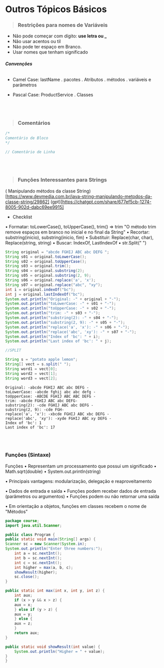 # **Outros Tópicos Básicos**

> ### **Restrições para nomes de Variáveis**

- Não pode começar com dígito: **use letra ou _**
- Não usar acentos ou til
- Não pode ter espaço em Branco.
- Usar nomes que tenham significado

###### **Convenções**
- Camel Case: lastName
    . pacotes
    . Atributos
    . métodos
    . variáveis e parâmetros

- Pascal Case: ProductService
    . Classes

<br>
<br>

> ### **Comentários**

```java
/*
Comentário de Bloco
*/

// Comentário de Linha
```

<br>
<br>


> ### **Funções Interessantes para Strings**

( Manipulando métodos da classe String)[https://www.devmedia.com.br/java-string-manipulando-metodos-da-classe-string/29862]
(gpt)[https://chatgpt.com/share/677ef5cb-1274-8005-902d-dabc69ee9915]

- Checklist 

• Formatar: toLowerCase(), toUpperCase(), trim() => trim "O método trim remove espaços em branco no inicial e no final da String"
• Recortar: substring(inicio), substring(inicio, fim) 
• Substituir: Replace(char, char), Replace(string, string) 
• Buscar: IndexOf, LastIndexOf 
• str.Split(" ")

```java
String original = "abcde FGHIJ ABC abc DEFG ";
String s01 = original.toLowerCase();
String s02 = original.toUpperCase();
String s03 = original.trim();
String s04 = original.substring(2);
String s05 = original.substring(2, 9);
String s06 = original.replace('a', 'x');
String s07 = original.replace("abc", "xy");
int i = original.indexOf("bc");
int j = original.lastIndexOf("bc");
System.out.println("Original: -" + original + "-");
System.out.println("toLowerCase: -" + s01 + "-");
System.out.println("toUpperCase: -" + s02 + "-");
System.out.println("trim: -" + s03 + "-");
System.out.println("substring(2): -" + s04 + "-");
System.out.println("substring(2, 9): -" + s05 + "-");
System.out.println("replace('a', 'x'): -" + s06 + "-");
System.out.println("replace('abc', 'xy'): -" + s07 + "-");
System.out.println("Index of 'bc': " + i);
System.out.println("Last index of 'bc': " + j);

//SPLIT

String s = "potato apple lemon";
String[] vect = s.split(" ");
String word1 = vect[0];
String word2 = vect[1];
String word3 = vect[2];

```
```
Original: -abcde FGHIJ ABC abc DEFG -
toLowerCase: -abcde fghij abc abc defg -
toUpperCase: -ABCDE FGHIJ ABC ABC DEFG -
trim: -abcde FGHIJ ABC abc DEFG-
substring(2): -cde FGHIJ ABC abc DEFG -
substring(2, 9): -cde FGH-
replace('a', 'x'): -xbcde FGHIJ ABC xbc DEFG -
replace('abc', 'xy'): -xyde FGHIJ ABC xy DEFG -
Index of 'bc': 1
Last index of 'bc': 17

```

<br>
<br>

### **Funções (Sintaxe)**

Funções
• Representam um processamento que possui um significado
    • Math.sqrt(double) 
    • System.out.println(string)

• Principais vantagens: modularização, delegação e reaproveitamento

• Dados de entrada e saída
    • Funções podem receber dados de entrada (parâmetros ou argumentos) 
    • Funções podem ou não retornar uma saída

• Em orientação a objetos, funções em classes recebem o nome de "Métodos"


```java
package course;
import java.util.Scanner;

public class Program {
public static void main(String[] args) {
Scanner sc = new Scanner(System.in);
System.out.println("Enter three numbers:");
    int a = sc.nextInt();
    int b = sc.nextInt();
    int c = sc.nextInt();
    int higher = max(a, b, c);
    showResult(higher);
    sc.close();
}

public static int max(int x, int y, int z) {
    int aux;
    if (x > y && x > z) {
    aux = x;
    } else if (y > z) {
    aux = y;
    } else {
    aux = z;
    }
    return aux;
}

public static void showResult(int value) {
    System.out.println("Higher = " + value);
}
}
```